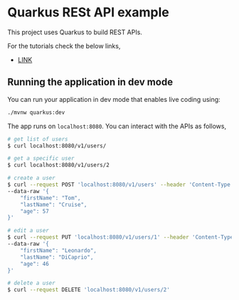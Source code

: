 # Quarkus RESt API example

This project uses Quarkus to build REST APIs. 

For the tutorials check the below links,
- [LINK](https://google.com)

## Running the application in dev mode

You can run your application in dev mode that enables live coding using:

```bash
./mvnw quarkus:dev
```

The app runs on `localhost:8080`. You can interact with the APIs as follows,

```bash
# get list of users
$ curl localhost:8080/v1/users/

# get a specific user
$ curl localhost:8080/v1/users/2

# create a user
$ curl --request POST 'localhost:8080/v1/users' --header 'Content-Type: application/json' \
--data-raw '{
	"firstName": "Tom",
	"lastName": "Cruise",
	"age": 57
}'

# edit a user
$ curl --request PUT 'localhost:8080/v1/users/1' --header 'Content-Type: application/json' \
--data-raw '{
	"firstName": "Leonardo",
	"lastName": "DiCaprio",
	"age": 46
}'

# delete a user
$ curl --request DELETE 'localhost:8080/v1/users/2'
```